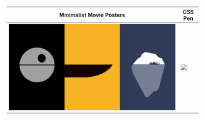 |  Minimalist Movie Posters | CSS Pen |
| --- | --- |
| [![](https://raw.githubusercontent.com/manumorante/minimalist-movie-posters/main/public/minimalist-movie-posters.png)](https://posters.manumorante.com) | [![](https://raw.githubusercontent.com/manumorante/csspen.es/main/public/csspen_og.png)](https://csspen.es) |
